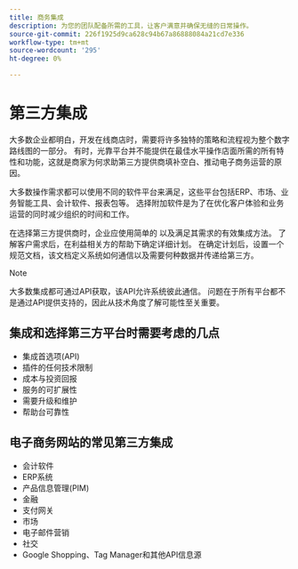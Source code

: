 ```yaml
---
title: 商务集成
description: 为您的团队配备所需的工具，让客户满意并确保无缝的日常操作。
source-git-commit: 226f1925d9ca628c94b67a86888084a21cd7e336
workflow-type: tm+mt
source-wordcount: '295'
ht-degree: 0%

---
```



# 第三方集成

大多数企业都明白，开发在线商店时，需要将许多独特的策略和流程视为整个数字路线图的一部分。 有时，光靠平台并不能提供在最佳水平操作店面所需的所有特性和功能，这就是商家为何求助第三方提供商填补空白、推动电子商务运营的原因。

大多数操作需求都可以使用不同的软件平台来满足，这些平台包括ERP、市场、业务智能工具、会计软件、报表包等。 选择附加软件是为了在优化客户体验和业务运营的同时减少组织的时间和工作。

在选择第三方提供商时，企业应使用简单的
以及满足其需求的有效集成方法。 了解客户需求后，在利益相关方的帮助下确定详细计划。 在确定计划后，设置一个规范文档，该文档定义系统如何通信以及需要何种数据并传递给第三方。

>[!NOTE]
>
>大多数集成都可通过API获取，该API允许系统彼此通信。 问题在于所有平台都不是通过API提供支持的，因此从技术角度了解可能性至关重要。

## 集成和选择第三方平台时需要考虑的几点

- 集成首选项(API)
- 插件的任何技术限制
- 成本与投资回报
- 服务的可扩展性
- 需要升级和维护
- 帮助台可靠性

## 电子商务网站的常见第三方集成

- 会计软件
- ERP系统
- 产品信息管理(PIM)
- 金融
- 支付网关
- 市场
- 电子邮件营销
- 社交
- Google Shopping、Tag Manager和其他API信息源
